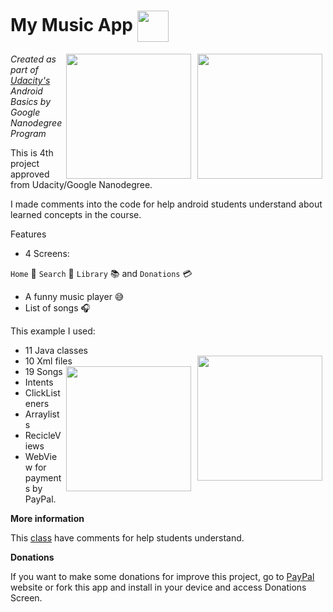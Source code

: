 My Music App <img src="https://raw.githubusercontent.com/jonathanbcsouza/mymusicapp/master/app/src/main/ic_launcher-web.png" width="50"  align="center" >
=================================


<img src="https://raw.githubusercontent.com/jonathanbcsouza/mymusicapp/master/screenshots/screenshot_library.png" width="200" align="right"  hspace="5">
<img src="https://raw.githubusercontent.com/jonathanbcsouza/mymusicapp/master/screenshots/screenshot_home.png" width="200" align="right" hspace="5">


*Created as part of [Udacity's](http://udacity.com) Android Basics by Google Nanodegree Program*

This is 4th project approved from Udacity/Google Nanodegree.

I made comments into the code for help android students understand about learned concepts in the course.

Features

- 4 Screens:

`Home` :iphone: `Search` :mag_right: `Library` :books: and `Donations` :credit_card: 
- A funny music player :sweat_smile:
- List of songs :headphones:

This example I used:

- 11 Java classes
- 10 Xml files  <img src="https://raw.githubusercontent.com/jonathanbcsouza/mymusicapp/master/screenshots/screenshot_payment.png" width="200" align="right" hspace="5"><img src="https://raw.githubusercontent.com/jonathanbcsouza/mymusicapp/master/screenshots/screenshot_artists.png" width="200" align="right" hspace="5">
- 19 Songs 
- Intents
- ClickListeners
- Arraylists
- RecicleViews
- WebView for payments by PayPal.

**More information**

This [class](https://github.com/jonathanbcsouza/mymusicapp/blob/master/app/src/main/java/com/udacity/music/PlayingScreen.java) have comments for help students understand.

**Donations**

If you want to make some donations for improve this project, go to [PayPal](https://www.paypal.com/invoice/p/#PPGVDPNKFH28X84Z) website or fork this app and install in your device and access Donations Screen.

